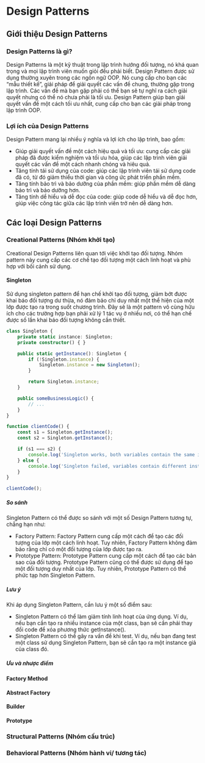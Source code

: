 # Design Patterns

## Giới thiệu Design Patterns

### Design Patterns là gì?

Design Patterns là một kỹ thuật trong lập trình hướng đối tượng, nó khá quan trọng và mọi lập trình viên muốn giỏi đều phải biết. Design Pattern được sử dụng thường xuyên trong các ngôn ngữ OOP. Nó cung cấp cho bạn các “mẫu thiết kế”, giải pháp để giải quyết các vấn đề chung, thường gặp trong lập trình. Các vấn đề mà bạn gặp phải có thể bạn sẽ tự nghĩ ra cách giải quyết nhưng có thể nó chưa phải là tối ưu. Design Pattern giúp bạn giải quyết vấn đề một cách tối ưu nhất, cung cấp cho bạn các giải pháp trong lập trình OOP.

### Lợi ích của Design Patterns

Design Pattern mang lại nhiều ý nghĩa và lợi ích cho lập trình, bao gồm:
- Giúp giải quyết vấn đề một cách hiệu quả và tối ưu: cung cấp các giải pháp đã được kiểm nghiệm và tối ưu hóa, giúp các lập trình viên giải quyết các vấn đề một cách nhanh chóng và hiêu quả.
- Tăng tính tái sử dụng của code: giúp các lập trình viên tái sử dụng code đã có, từ đó giảm thiểu thời gian và công ức phát triển phần mềm.
- Tăng tính bảo trì và bảo dưỡng của phần mềm: giúp phần mềm dễ dàng bảo trì và bảo dưỡng hơn.
- Tăng tính dể hiểu và dễ đọc của code: giúp code dễ hiểu và dễ đọc hơn, giúp việc công tác giữa các lập trình viên trở nên dễ dàng hơn.

## Các loại Design Patterns

### Creational Patterns (Nhóm khởi tạo)

Creational Design Patterns liên quan tới việc khởi tạo đối tượng. Nhóm pattern này cung cấp các cơ chế tạo đối tượng một cách linh hoạt và phù hợp với bối cảnh sử dụng.

#### Singleton
Sử dụng singleton pattern để hạn chế khởi tạo đối tượng, giảm bớt được khai báo đối tượng dư thừa, nó đảm bảo chỉ duy nhất một thể hiện của một lớp được tạo ra trong suốt chương trình. Đây sẽ là một pattern vô cùng hữu ích cho các trường hợp bạn phải xử lý 1 tác vụ ở nhiều nơi, có thể hạn chế được số lần khai báo đối tượng không cần thiết.

```typescript
class Singleton {
    private static instance: Singleton;
    private constructor() { }

    public static getInstance(): Singleton {
        if (!Singleton.instance) {
            Singleton.instance = new Singleton();
        }

        return Singleton.instance;
    }

    public someBusinessLogic() {
        // ...
    }
}

function clientCode() {
    const s1 = Singleton.getInstance();
    const s2 = Singleton.getInstance();

    if (s1 === s2) {
        console.log('Singleton works, both variables contain the same instance.');
    } else {
        console.log('Singleton failed, variables contain different instances.');
    }
}

clientCode();
```

##### So sánh
Singleton Pattern có thể được so sánh với một số Design Pattern tương tự, chẳng hạn như:

- Factory Pattern: Factory Pattern cung cấp một cách để tạo các đối tượng của lớp một cách linh hoạt. Tuy nhiên, Factory Pattern không đảm bảo rằng chỉ có một đối tượng của lớp được tạo ra.
- Prototype Pattern: Prototype Pattern cung cấp một cách để tạo các bản sao của đối tượng. Prototype Pattern cũng có thể được sử dụng để tạo một đối tượng duy nhất của lớp. Tuy nhiên, Prototype Pattern có thể phức tạp hơn Singleton Pattern.

##### Lưu ý
Khi áp dụng Singleton Pattern, cần lưu ý một số điểm sau:

- Singleton Pattern có thể làm giảm tính linh hoạt của ứng dụng. Ví dụ, nếu bạn cần tạo ra nhiều instance của một class, bạn sẽ cần phải thay đổi code để xóa phương thức getInstance().
- Singleton Pattern có thể gây ra vấn đề khi test. Ví dụ, nếu bạn đang test một class sử dụng Singleton Pattern, bạn sẽ cần tạo ra một instance giả của class đó.

##### Ưu và nhược điểm

#### Factory Method

#### Abstract Factory

#### Builder

#### Prototype

### Structural Patterns (Nhóm cấu trúc)

### Behavioral Patterns (Nhóm hành vi/ tương tác)
